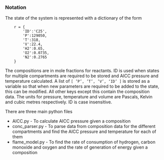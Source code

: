 ### Notation
The state of the system is represented with a dictionary of the form
```
    r = {
        'ID':'C25',
        'P':129050,
        'T':318,
        'V':22.4,
        'H2':0.65,
        'O2':0.0735,
        'N2':0.2765
    }
```
The compositions are in mole fractions for reactants. ID is used when states for multiple compartments are required to be stored and AICC pressure and temperature calculated. A list of `[ ’P’, ’T’, ’V’, ‘ID’ ]` is stored as a variable so that when new parameters are required to be added to the state, this can be modified. All other keys except this contain the composition data. The units for pressure, temperature and volume are Pascals, Kelvin and cubic metres respectively. ID is case insensitive.

There are three main python files 

- AICC.py - To calculate AICC pressure given a composition
- conc_parser.py -  To parse data from composition data for the different compartments and find the AICC pressure and temperature for each of them
- flame_model.py - To find the rate of consumption of hydrogen, carbon monoxide and oxygen and the rate of generation of energy given a composition

